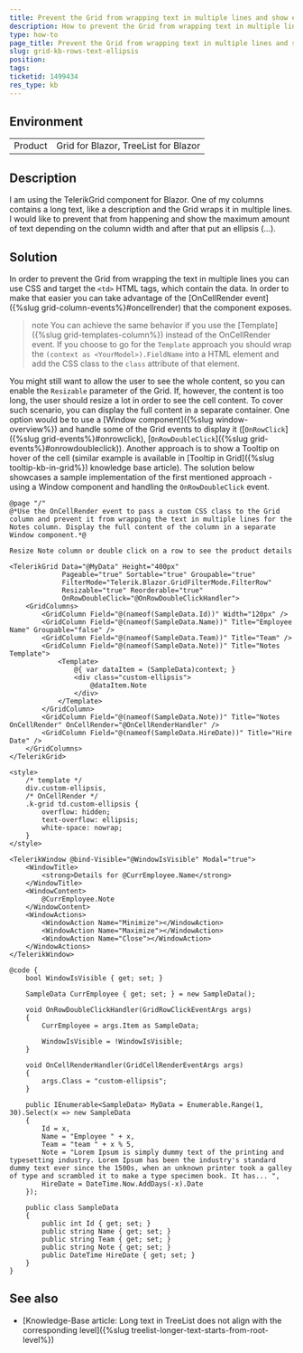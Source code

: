 ```yaml
---
title: Prevent the Grid from wrapping text in multiple lines and show ellipsis
description: How to prevent the Grid from wrapping text in multiple lines and show ellipsis
type: how-to
page_title: Prevent the Grid from wrapping text in multiple lines and show ellipsis
slug: grid-kb-rows-text-ellipsis
position: 
tags: 
ticketid: 1499434
res_type: kb
---
```


## Environment
<table>
	<tbody>
		<tr>
			<td>Product</td>
			<td>Grid for Blazor, TreeList for Blazor</td>
		</tr>
	</tbody>
</table>


## Description

I am using the TelerikGrid component for Blazor. One of my columns contains a long text, like a description and the Grid wraps it in multiple lines. I would like to prevent that from happening and show the maximum amount of text depending on the column width and after that put an ellipsis (...). 

## Solution

In order to prevent the Grid from wrapping the text in multiple lines you can use CSS and target the `<td>` HTML tags, which contain the data. In order to make that easier you can take advantage of the [OnCellRender event]({%slug grid-column-events%}#oncellrender) that the component exposes.

>note You can achieve the same behavior if you use the [Template]({%slug grid-templates-column%}) instead of the OnCellRender event. If you choose to go for the `Template` approach you should wrap the `(context as <YourModel>).FieldName` into a HTML element and add the CSS class to the `class` attribute of that element.

You might still want to allow the user to see the whole content, so you can enable the `Resizable` parameter of the Grid. If, however, the content is too long, the user should resize a lot in order to see the cell content. To cover such scenario, you can display the full content in a separate container. One option would be to use a [Window component]({%slug window-overview%}) and handle some of the Grid events to display it ([`OnRowClick`]({%slug grid-events%}#onrowclick), [`OnRowDoubleClick`]({%slug grid-events%}#onrowdoubleclick)). Another approach is to show a Tooltip on hover of the cell (similar example is available in [Tooltip in Grid]({%slug tooltip-kb-in-grid%}) knowledge base article). The solution below showcases a sample implementation of the first mentioned approach - using a Window component and handling the `OnRowDoubleClick` event.


````CSHTML
@page "/"
@*Use the OnCellRender event to pass a custom CSS class to the Grid column and prevent it from wrapping the text in multiple lines for the Notes column. Display the full content of the column in a separate Window component.*@

Resize Note column or double click on a row to see the product details

<TelerikGrid Data="@MyData" Height="400px"
             Pageable="true" Sortable="true" Groupable="true"
             FilterMode="Telerik.Blazor.GridFilterMode.FilterRow"
             Resizable="true" Reorderable="true"
             OnRowDoubleClick="@OnRowDoubleClickHandler">
    <GridColumns>
        <GridColumn Field="@(nameof(SampleData.Id))" Width="120px" />
        <GridColumn Field="@(nameof(SampleData.Name))" Title="Employee Name" Groupable="false" />
        <GridColumn Field="@(nameof(SampleData.Team))" Title="Team" />
        <GridColumn Field="@(nameof(SampleData.Note))" Title="Notes Template">
            <Template>
                @{ var dataItem = (SampleData)context; }
                <div class="custom-ellipsis">
                    @dataItem.Note
                </div>
            </Template>
        </GridColumn>
        <GridColumn Field="@(nameof(SampleData.Note))" Title="Notes OnCellRender" OnCellRender="@OnCellRenderHandler" />
        <GridColumn Field="@(nameof(SampleData.HireDate))" Title="Hire Date" />
    </GridColumns>
</TelerikGrid>

<style>
    /* template */
    div.custom-ellipsis,
    /* OnCellRender */
    .k-grid td.custom-ellipsis {
        overflow: hidden;
        text-overflow: ellipsis;
        white-space: nowrap;
    }
</style>

<TelerikWindow @bind-Visible="@WindowIsVisible" Modal="true">
    <WindowTitle>
        <strong>Details for @CurrEmployee.Name</strong>
    </WindowTitle>
    <WindowContent>
        @CurrEmployee.Note
    </WindowContent>
    <WindowActions>
        <WindowAction Name="Minimize"></WindowAction>
        <WindowAction Name="Maximize"></WindowAction>
        <WindowAction Name="Close"></WindowAction>
    </WindowActions>
</TelerikWindow>

@code {
    bool WindowIsVisible { get; set; }

    SampleData CurrEmployee { get; set; } = new SampleData();

    void OnRowDoubleClickHandler(GridRowClickEventArgs args)
    {
        CurrEmployee = args.Item as SampleData;

        WindowIsVisible = !WindowIsVisible;
    }

    void OnCellRenderHandler(GridCellRenderEventArgs args)
    {
        args.Class = "custom-ellipsis";
    }

    public IEnumerable<SampleData> MyData = Enumerable.Range(1, 30).Select(x => new SampleData
    {
        Id = x,
        Name = "Employee " + x,
        Team = "team " + x % 5,
        Note = "Lorem Ipsum is simply dummy text of the printing and typesetting industry. Lorem Ipsum has been the industry's standard dummy text ever since the 1500s, when an unknown printer took a galley of type and scrambled it to make a type specimen book. It has... ",
        HireDate = DateTime.Now.AddDays(-x).Date
    });

    public class SampleData
    {
        public int Id { get; set; }
        public string Name { get; set; }
        public string Team { get; set; }
        public string Note { get; set; }
        public DateTime HireDate { get; set; }
    }
}
````

## See also

* [Knowledge-Base article: Long text in TreeList does not align with the corresponding level]({%slug treelist-longer-text-starts-from-root-level%})



